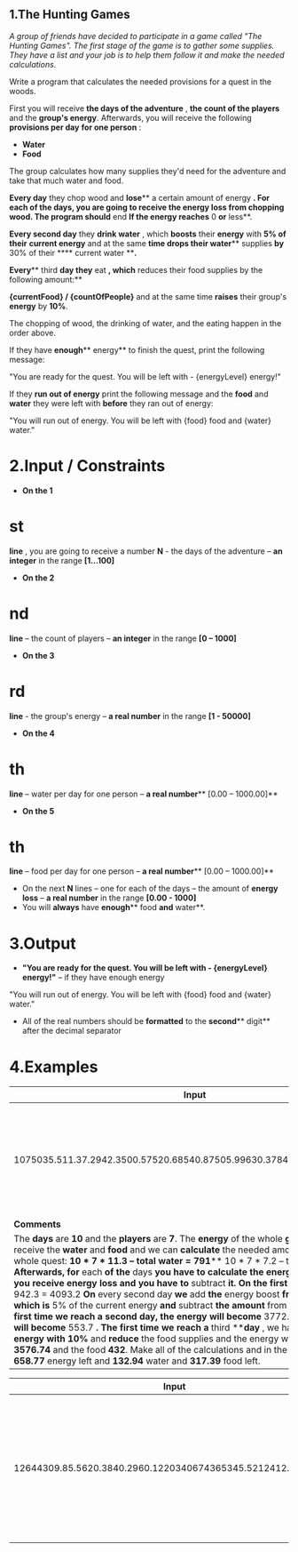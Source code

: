 ﻿## 1.The Hunting Games

_A group of friends have decided to participate in a game called &quot;The Hunting Games&quot;. The first stage of the game is to gather some supplies. They have a list and your job is to help them follow it and make the needed calculations._

Write a program that calculates the needed provisions for a quest in the woods.

First you will receive **the days of the adventure** , **the count of the players** and the **group&#39;s energy**. Afterwards, you will receive the following **provisions per day**  **for one person** :

- **Water**
- **Food**

The group calculates how many supplies they&#39;d need for the adventure and take that much water and food.

**Every day** they chop wood and **lose**** a certain amount of energy **. For each of the days, you are going to receive the energy loss from chopping wood. The program should** end **If the energy reaches** 0 **or** less**.

**Every second day** they **drink water** , which **boosts** their **energy** with **5% of their**  **current energy** and at the same **time drops their water**** supplies **by** 30% of their **** current water ****.**

**Every**** third **day they** eat **, which** reduces their food supplies by the following amount:**

**{currentFood} / {countOfPeople}** and at the same time **raises** their group&#39;s **energy** by **10%**.

The chopping of wood, the drinking of water, and the eating happen in the order above.

If they have **enough**** energy** to finish the quest, print the following message:

&quot;You are ready for the quest. You will be left with - {energyLevel} energy!&quot;

If they **run out of energy** print the following message and the **food** and **water** they were left with **before** they ran out of energy:

&quot;You will run out of energy. You will be left with {food} food and {water} water.&quot;

# 2.Input / Constraints

- **On the 1**
# st
 **line** , you are going to receive a number **N** - the days of the adventure – **an integer** in the range **[1…100]**
- **On the 2**
# nd
 **line** – the count of players – **an integer** in the range **[0 – 1000]**
- **On the 3**
# rd
 **line** - the group&#39;s energy – **a real number** in the range **[1 - 50000]**
- **On the 4**
# th
 **line** – water per day for one person – **a real number**** [0.00 – 1000.00]**
- **On the 5**
# th
 **line** – food per day for one person – **a real number**** [0.00 – 1000.00]**
- On the next **N** lines – one for each of the days – the amount of **energy loss** – **a real number** in the range **[0.00 - 1000]**
- You will **always** have **enough**** food **and** water**.

# 3.Output

- **&quot;You are ready for the quest. You will be left with - {energyLevel} energy!&quot;** –
if they have enough energy

&quot;You will run out of energy. You will be left with {food} food and {water} water.&quot;

- All of the real numbers should be **formatted** to the **second**** digit** after the decimal separator

# 4.Examples

| **Input** | **Output** |
| --- | --- |
| 1075035.511.37.2942.3500.57520.68540.87505.99630.3784.20321.21456.8330 | You are ready for the quest. You will be left with - 658.72 energy! |
| **Comments** |
| The **days** are **10** and the **players** are **7**. The **energy** of the whole **group** is **5035.5**. We receive the **water** and **food** and we can **calculate** the needed amount of both for the whole quest: **10 \* 7 \* 11.3 – total water = 791**** 10 \* 7 \* 7.2 – total food = 504 **Afterwards, for** each **of the** days **you have to calculate the energy loss. On each day you receive energy loss and you have to** subtract **it. On the first day it is:** 5035.5 – 942.3 = 4093.2 **On** every second day **we** add **the** energy boost **from the drank water, which is** 5% of the current energy **and** subtract **the amount** from the total water **. The first time we reach a second day, the energy will become** 3772.26 **and the water will become** 553.7 **. The first time we reach a** third ****day** , we have to **boost the energy with 10%** and **reduce** the food supplies and the energy will become - **3576.74** and the food **432**. Make all of the calculations and in the end, you must have **658.77** energy left and **132.94** water and **317.39** food left. |

| **Input** | **Output** |
| --- | --- |
| 12644309.85.5620.3840.2960.1220340674365345.5212412.12258496 | You will run out of energy. You will be left with 229.17 food and 118.59 water. |